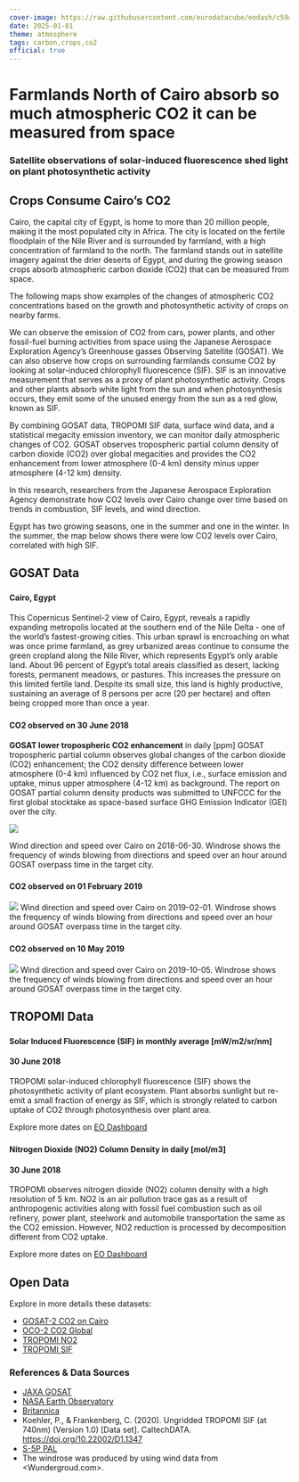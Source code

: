 ```yaml
---
cover-image: https://raw.githubusercontent.com/eurodatacube/eodash/c59adc7d580c6ced1f85a44c5bdd18bf94b3c9ee/app/public/data/story-images/3-agriculture-crops.jpg
date: 2025-01-01
theme: atmosphere
tags: carbon,crops,co2
official: true
---
```


# Farmlands North of Cairo absorb so much atmospheric CO2 it can be measured from space <!--{ as="img" mode="hero" src="https://raw.githubusercontent.com/eurodatacube/eodash/c59adc7d580c6ced1f85a44c5bdd18bf94b3c9ee/app/public/data/story-images/3-agriculture-crops.jpg" }-->
### Satellite observations of solar-induced fluorescence shed light on plant photosynthetic activity<!--{ style="font-size:1.5rem;opacity:0.7;margin-top:1rem;" }-->

## Crops Consume Cairo’s CO2

Cairo, the capital city of Egypt, is home to more than 20 million people, making it the most populated city in Africa. The city is located on the fertile floodplain of the Nile River and is surrounded by farmland, with a high concentration of farmland to the north. The farmland stands out in satellite imagery against the drier deserts of Egypt, and during the growing season crops absorb atmospheric carbon dioxide (CO2) that can be measured from space.

The following maps show examples of the changes of atmospheric CO2 concentrations based on the growth and photosynthetic activity of crops on nearby farms.

We can observe the emission of CO2 from cars, power plants, and other fossil-fuel burning activities from space using the Japanese Aerospace Exploration Agency’s Greenhouse gasses Observing Satellite (GOSAT). We can also observe how crops on surrounding farmlands consume CO2 by looking at solar-induced chlorophyll fluorescence (SIF). SIF is an innovative measurement that serves as a proxy of plant photosynthetic activity. Crops and other plants absorb white light from the sun and when photosynthesis occurs, they emit some of the unused energy from the sun as a red glow, known as SIF.

By combining GOSAT data, TROPOMI SIF data, surface wind data, and a statistical megacity emission inventory, we can monitor daily atmospheric changes of CO2. GOSAT observes tropospheric partial column density of carbon dioxide (CO2) over global megacities and provides the CO2 enhancement from lower atmosphere (0-4 km) density minus upper atmosphere (4-12 km) density.

In this research, researchers from the Japanese Aerospace Exploration Agency demonstrate how CO2 levels over Cairo change over time based on trends in combustion, SIF levels, and wind direction.

Egypt has two growing seasons, one in the summer and one in the winter. In the summer, the map below shows there were low CO2 levels over Cairo, correlated with high SIF.

## GOSAT Data <!--{ as="eox-map" mode="tour" }-->
### <!--{ layers='[{"type":"Tile","properties":{"id":"Overlay labels"},"source":{"type":"XYZ","urls":["//s2maps-tiles.eu/wmts/1.0.0/overlay_base_bright_3857/default/g/{z}/{y}/{x}.jpg"]}},{"type":"Tile","properties":{"id":"EOxCloudless 2021"},"source":{"type":"XYZ","urls":["//s2maps-tiles.eu/wmts/1.0.0/s2cloudless-2021_3857/default/g/{z}/{y}/{x}.jpg"]}}]' zoom="10.316288840107912" center=[31.091596890300035,30.153847605728885] animationOptions={duration:500}}-->
#### Cairo, Egypt
This Copernicus Sentinel-2 view of Cairo, Egypt, reveals a rapidly expanding metropolis located at the southern end of the Nile Delta - one of the world’s fastest-growing cities. This urban sprawl is encroaching on what was once prime farmland, as grey urbanized areas continue to consume the green cropland along the Nile River, which represents Egypt’s only arable land. About 96 percent of Egypt’s total areais classified as desert, lacking forests, permanent meadows, or pastures. This increases the pressure on this limited fertile land. Despite its small size, this land is highly productive, sustaining an average of 8 persons per acre (20 per hectare) and often being cropped more than once a year.
### <!--{ layers='[{"type":"Tile","properties":{"id":"Overlay labels"},"source":{"type":"XYZ","urls":["//s2maps-tiles.eu/wmts/1.0.0/overlay_base_bright_3857/default/g/{z}/{y}/{x}.jpg"]}},{"type":"Tile","properties":{"id":"N2_CO2_jaxa_gosat-2018-06-30T11:59:59Z"},"source":{"type":"TileWMS","urls":["https://gpwmap.jaxa.jp/wms"],"params":{"layers":"EODASH:XCO2-GOSAT-Cairo","styles":"","format":"image/png","time":"2018-06-30T11:59:59Z"}}},{"type":"Tile","properties":{"id":"EOxCloudless 2021"},"source":{"type":"XYZ","urls":["//s2maps-tiles.eu/wmts/1.0.0/s2cloudless-2021_3857/default/g/{z}/{y}/{x}.jpg"]}}]' zoom="10.316288840107912" center=[31.091596890300035,30.153847605728885] animationOptions={duration:500}}-->
#### CO2 observed on 30 June 2018
**GOSAT lower tropospheric CO2 enhancement** in daily [ppm] GOSAT tropospheric partial column observes global changes of the carbon dioxide (CO2) enhancement; the CO2 density difference between lower atmosphere (0-4 km) influenced by CO2 net flux, i.e., surface emission and uptake, minus upper atmosphere (4-12 km) as background. The report on GOSAT partial column density products was submitted to UNFCCC for the first global stocktake as space-based surface GHG Emission Indicator (GEI) over the city.

![](https://raw.githubusercontent.com/eurodatacube/eodash/c59adc7d580c6ced1f85a44c5bdd18bf94b3c9ee/app/public/data/story-images/Wind_Cairo_2018-06-30_rev.png)

Wind direction and speed over Cairo on 2018-06-30.
Windrose shows the frequency of winds blowing from directions and speed over an hour around GOSAT overpass time in the target city.

### <!--{ layers='[{"type":"Tile","properties":{"id":"Overlay labels"},"source":{"type":"XYZ","urls":["//s2maps-tiles.eu/wmts/1.0.0/overlay_base_bright_3857/default/g/{z}/{y}/{x}.jpg"]}},{"type":"Tile","properties":{"id":"N2_CO2_jaxa_gosat-2019-02-01T11:59:59Z"},"source":{"type":"TileWMS","urls":["https://gpwmap.jaxa.jp/wms"],"params":{"layers":"EODASH:XCO2-GOSAT-Cairo","styles":"","format":"image/png","time":"2019-02-01T11:59:59Z"}}},{"type":"Tile","properties":{"id":"EOxCloudless 2021"},"source":{"type":"XYZ","urls":["//s2maps-tiles.eu/wmts/1.0.0/s2cloudless-2021_3857/default/g/{z}/{y}/{x}.jpg"]}}]' zoom="10.316288840107912" center=[31.091596890300035,30.153847605728885] animationOptions={duration:500}}-->
#### CO2 observed on 01 February 2019
![](https://raw.githubusercontent.com/eurodatacube/eodash/c59adc7d580c6ced1f85a44c5bdd18bf94b3c9ee/app/public/data/story-images/Wind_Cairo_2019-02-01_rev.png)
Wind direction and speed over Cairo on 2019-02-01.
Windrose shows the frequency of winds blowing from directions and speed over an hour around GOSAT overpass time in the target city.
### <!--{ layers='[{"type":"Tile","properties":{"id":"Overlay labels"},"source":{"type":"XYZ","urls":["//s2maps-tiles.eu/wmts/1.0.0/overlay_base_bright_3857/default/g/{z}/{y}/{x}.jpg"]}},{"type":"Tile","properties":{"id":"N2_CO2_jaxa_gosat-2019-10-05T11:59:59Z"},"source":{"type":"TileWMS","urls":["https://gpwmap.jaxa.jp/wms"],"params":{"layers":"EODASH:XCO2-GOSAT-Cairo","styles":"","format":"image/png","time":"2019-10-05T11:59:59Z"}}},{"type":"Tile","properties":{"id":"EOxCloudless 2021"},"source":{"type":"XYZ","urls":["//s2maps-tiles.eu/wmts/1.0.0/s2cloudless-2021_3857/default/g/{z}/{y}/{x}.jpg"]}}]' zoom="10.316288840107912" center=[31.091596890300035,30.153847605728885] animationOptions={duration:500}}-->
#### CO2 observed on 10 May 2019
![](https://raw.githubusercontent.com/eurodatacube/eodash/c59adc7d580c6ced1f85a44c5bdd18bf94b3c9ee/app/public/data/story-images/Wind_Cairo_2019-10-05_rev.png)
Wind direction and speed over Cairo on 2019-10-05.
Windrose shows the frequency of winds blowing from directions and speed over an hour around GOSAT overpass time in the target city.

## TROPOMI Data <!--{ as="eox-map" mode="tour" }-->
### <!--{ layers='[{"type":"Tile","properties":{"id":"Overlay labels"},"source":{"type":"XYZ","urls":["//s2maps-tiles.eu/wmts/1.0.0/overlay_base_bright_3857/default/g/{z}/{y}/{x}.jpg"]}},{"type":"Tile","properties":{"id":"solar_induced_chlorophyll_fluorescence-2018-06-15T23:59:59Z"},"source":{"type":"TileWMS","urls":["https://gpwmap.jaxa.jp/wms"],"params":{"layers":"EODASH:SIF-TROPOMI-Cairo-Monthly","styles":"","format":"image/png","time":"2018-06-15T23:59:59Z"}}},{"type":"Tile","properties":{"id":"Terrain light"},"source":{"type":"XYZ","urls":["//s2maps-tiles.eu/wmts/1.0.0/terrain-light_3857/default/g/{z}/{y}/{x}.jpg"]}}]' zoom="9.352955506774572" center=[30.64824319798807,30.01273241483284] animationOptions={duration:500}}-->
#### Solar Induced Fluorescence (SIF) in monthly average [mW/m2/sr/nm] 

#### 30 June 2018
TROPOMI solar-induced chlorophyll fluorescence (SIF) shows the photosynthetic activity of plant ecosystem. Plant absorbs sunlight but re-emit a small fraction of energy as SIF, which is strongly related to carbon uptake of CO2 through photosynthesis over plant area.

Explore more dates on [EO Dashboard](https://eodashboard.org/explore?indicator=SIF&area=POLYGON%28%2841.84832763671875%2027.581815963034614,42.34326171875%2027.581815963034614,42.34326171875%2028.736837344826014,41.84832763671875%2028.736837344826014,41.84832763671875%2027.581815963034614%29%29&x=3411746.82651&y=3505186.58173&z=9.35296)

### <!--{ layers='[{"type":"Tile","properties":{"id":"Overlay labels"},"source":{"type":"XYZ","urls":["//s2maps-tiles.eu/wmts/1.0.0/overlay_base_bright_3857/default/g/{z}/{y}/{x}.jpg"]}},{"type":"Tile","properties":{"id":"N1_NO2_jaxa-2018-06-30T11:59:59Z"},"source":{"type":"TileWMS","urls":["https://gpwmap.jaxa.jp/wms"],"params":{"layers":"EODASH:NO2-TROPOMI-Cairo-Daily","styles":"","format":"image/png","time":"2018-06-30T11:59:59Z"}}},{"type":"Tile","properties":{"id":"Terrain light"},"source":{"type":"XYZ","urls":["//s2maps-tiles.eu/wmts/1.0.0/terrain-light_3857/default/g/{z}/{y}/{x}.jpg"]}}]' zoom="9.352955506774572" center=[30.64824319798807,30.01273241483284] animationOptions={duration:500}}-->
#### Nitrogen Dioxide (NO2) Column Density in daily [mol/m3] 
#### 30 June 2018
TROPOMI observes nitrogen dioxide (NO2) column density with a high resolution of 5 km. NO2 is an air pollution trace gas as a result of anthropogenic activities along with fossil fuel combustion such as oil refinery, power plant, steelwork and automobile transportation the same as the CO2 emission. However, NO2 reduction is processed by decomposition different from CO2 uptake.

Explore more dates on [EO Dashboard](https://eodashboard.org/explore?indicator=N1_NO2_jaxa&area=POLYGON%28%2841.84832763671875%2027.581815963034614,42.34326171875%2027.581815963034614,42.34326171875%2028.736837344826014,41.84832763671875%2028.736837344826014,41.84832763671875%2027.581815963034614%29%29&x=3411746.82651&y=3505186.58173&z=9.35296)

## Open Data
Explore in more details these datasets:

- [GOSAT-2 CO2 on Cairo](https://eodashboard.org/explore?indicator=N2_CO2_jaxa_gosat)
- [OCO-2 CO2 Global](https://eodashboard.org/explore?indicator=N2_CO2_mean)
- [TROPOMI NO2](https://eodashboard.org/explore?indicator=N1_NO2)
- [TROPOMI SIF](https://eodashboard.org/explore?indicator=SIF)


### References & Data Sources
	
* [JAXA GOSAT](https://www.eorc.jaxa.jp/GOSAT/GPCG/index_GOSAT.html)
* [NASA Earth Observatory](https://earthobservatory.nasa.gov/features/Lights2/lights_soil5.php)
* [Britannica](https://www.britannica.com/place/Egypt/Agriculture-and-fishing)
* Koehler, P., & Frankenberg, C. (2020). Ungridded TROPOMI SIF (at 740nm) (Version 1.0) [Data set]. CaltechDATA. <https://doi.org/10.22002/D1.1347>
* [S-5P PAL](https://data-portal.s5p-pal.com/products/no2.html)
* The windrose was produced by using wind data from <Wundergroud.com>.
